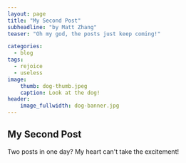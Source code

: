 ```yaml
---
layout: page
title: "My Second Post"
subheadline: "by Matt Zhang"
teaser: "Oh my god, the posts just keep coming!"

categories:
  - blog
tags:
  - rejoice
  - useless
image:
    thumb: dog-thumb.jpeg
    caption: Look at the dog!
header:
    image_fullwidth: dog-banner.jpg
---
```

<!-- Page Content Starts Here -->

## My Second Post
Two posts in one day? My heart can't take the excitement!
